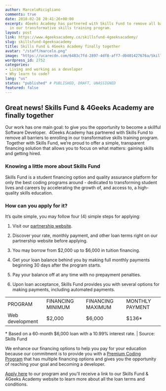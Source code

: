 ```yaml
---
author: MarceloRicigliano
comments: true
date: 2018-02-28 20:41:26+00:00
excerpt: 4Geeks Academy has partnered with Skills Fund to remove all barriers to enrolling
  in our transformative skills training program.
layout: post
link: https://www.4geeksacademy.co/skillsfund-4geeksacademy/
slug: skillsfund-4geeksacademy
title: Skills Fund & 4Geeks Academy finally together
avatar: "/staff/marcelo.png"
image: "https://ucarecdn.com/6483c7fd-2897-4df8-aff7-d0401427676a/SkillFund0411.jpg"
wordpress_id: 2752
categories:
- Living and working as a developer
- Why learn to code?
lang: "us"
status: "published" # PUBLISHED, DRAFT, UNASSIGNED
featured: false
---
```


## Great news! Skills Fund & 4Geeks Academy are finally together


Our work has one main goal: to give you the opportunity to become a skillful Software Developer.  4Geeks Academy has partnered with Skills Fund to remove all barriers to enrolling in our transformative skills training program.  Together with Skills Fund, we’re proud to offer a simple, transparent financing solution that allows you to focus on what matters: gaining skills and getting hired.


### Knowing a little more about Skills Fund


Skills Fund is a student financing option and quality assurance platform for only the best coding programs around - dedicated to transforming student lives and careers by accelerating the growth of, and access to, a high-quality skills education.


### How can you apply for it? 


It’s quite simple, you may follow four (4) simple steps for applying:



 	
  1. Visit our [partnership website](https://4geeksacademy.skills.fund/?__hstc=264107987.ba98fcfc01411f33634628fa71fad147.1512070570326.1519334692071.1519657253972.80&__hssc=264107987.2.1519657253972&__hsfp=972100392).

 	
  2. Discover your rate, monthly payment, and other loan terms right on our partnership website before applying.

 	
  3. You may borrow from $2,000 up to $6,000 in tuition financing.

 	
  4. Get your loan balance behind you by making full monthly payments beginning 30 days after the program starts.

 	
  5. Pay your balance off at any time with no prepayment penalties.

 	
  6. Upon loan acceptance, Skills Fund provides you with several options for making payments, including automated payments.


<table >
<tbody >
<tr >

<td >PROGRAM
</td>

<td >FINANCING MINIMUM
</td>

<td >FINANCING MAXIMUM
</td>

<td >MONTHLY PAYMENT
</td>
</tr>
<tr >

<td >Web development
</td>

<td >$2,000
</td>

<td >$6,000
</td>

<td >$136*
</td>
</tr>
</tbody>
</table>
* Based on a 60-month $6,000 loan with a 10.99% interest rate. | Source: Skills Fund

We enhance our financing options to help you pay for your education because our commitment is to provide you with a [Premium Coding Program](https://www.4geeksacademy.co/wp-content/uploads/2017/09/4GEEKS-ACADEMY-FULL.pdf) that has multiple financing options and gives you the opportunity of reaching your goal and becoming a developer.

[Apply here](https://www.4geeksacademy.co/apply/) to our program and you'll receive a link to our Skills Fund & 4Geeks Academy website to learn more about all the loan terms and conditions.
